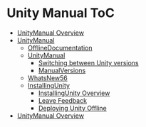 Unity Manual ToC
================
 - [UnityManual Overview](UnityManual.md)
 - [UnityManual]()
	 - [OfflineDocumentation](OfflineDocumentation.md)
	 - [UnityManual]()
		 - [Switching between Unity versions](SwitchingDocumentationVersions.md)
		 - [ManualVersions](ManualVersions.md)
	 - [WhatsNew56](WhatsNew56.md)
	 - [InstallingUnity]()
		 - [InstallingUnity Overview](InstallingUnity.md)
		 - [Leave Feedback](LeaveFeedback.md)
		 - [Deploying Unity Offline](DeployingUnityOffline.md)
 - [UnityManual Overview](UnityManual_1.md)

